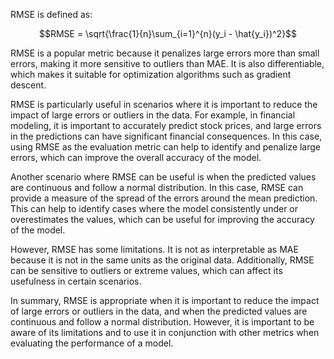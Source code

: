 RMSE is defined as:

$$RMSE = \sqrt{\frac{1}{n}\sum_{i=1}^{n}(y_i - \hat{y_i})^2}$$

RMSE is a popular metric because it penalizes large errors more than small errors, making it more sensitive to outliers than MAE. It is also differentiable, which makes it suitable for optimization algorithms such as gradient descent. 

RMSE is particularly useful in scenarios where it is important to reduce the impact of large errors or outliers in the data. For example, in financial modeling, it is important to accurately predict stock prices, and large errors in the predictions can have significant financial consequences. In this case, using RMSE as the evaluation metric can help to identify and penalize large errors, which can improve the overall accuracy of the model.

Another scenario where RMSE can be useful is when the predicted values are continuous and follow a normal distribution. In this case, RMSE can provide a measure of the spread of the errors around the mean prediction. This can help to identify cases where the model consistently under or overestimates the values, which can be useful for improving the accuracy of the model.

However, RMSE has some limitations. It is not as interpretable as MAE because it is not in the same units as the original data. Additionally, RMSE can be sensitive to outliers or extreme values, which can affect its usefulness in certain scenarios.

In summary, RMSE is appropriate when it is important to reduce the impact of large errors or outliers in the data, and when the predicted values are continuous and follow a normal distribution. However, it is important to be aware of its limitations and to use it in conjunction with other metrics when evaluating the performance of a model.